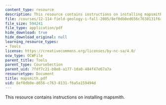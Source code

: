 ```yaml
---
content_type: resource
description: This resource contains instructions on installing mapsmith.
file: /courses/12-114-field-geology-i-fall-2005/8ef0db0ed656c7638131f6a5a159494d_mapsmith.pdf
file_size: 594241
file_type: application/pdf
hide_download: true
hide_download_original: null
learning_resource_types:
- Tools
license: https://creativecommons.org/licenses/by-nc-sa/4.0/
ocw_type: OCWFile
parent_title: Tools
parent_type: CourseSection
parent_uid: 7fdf7c21-b8e8-a177-1da0-484f47e67a7a
resourcetype: Document
title: mapsmith.pdf
uid: 8ef0db0e-d656-c763-8131-f6a5a159494d
---
```

This resource contains instructions on installing mapsmith.